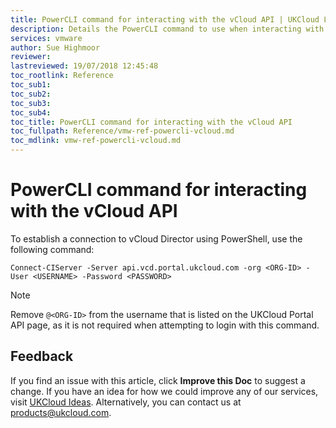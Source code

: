```yaml
---
title: PowerCLI command for interacting with the vCloud API | UKCloud Ltd
description: Details the PowerCLI command to use when interacting with the vCloud API from PowerCLI
services: vmware
author: Sue Highmoor
reviewer:
lastreviewed: 19/07/2018 12:45:48
toc_rootlink: Reference
toc_sub1: 
toc_sub2:
toc_sub3:
toc_sub4:
toc_title: PowerCLI command for interacting with the vCloud API
toc_fullpath: Reference/vmw-ref-powercli-vcloud.md
toc_mdlink: vmw-ref-powercli-vcloud.md
---
```


# PowerCLI command for interacting with the vCloud API

To establish a connection to vCloud Director using PowerShell, use the following command:

    Connect-CIServer -Server api.vcd.portal.ukcloud.com -org <ORG-ID> -User <USERNAME> -Password <PASSWORD>

> [!NOTE]
> Remove `@<ORG-ID>` from the username that is listed on the UKCloud Portal API page, as it is not required when attempting to login with this command.

## Feedback

If you find an issue with this article, click **Improve this Doc** to suggest a change. If you have an idea for how we could improve any of our services, visit [UKCloud Ideas](https://ideas.ukcloud.com). Alternatively, you can contact us at <products@ukcloud.com>.
